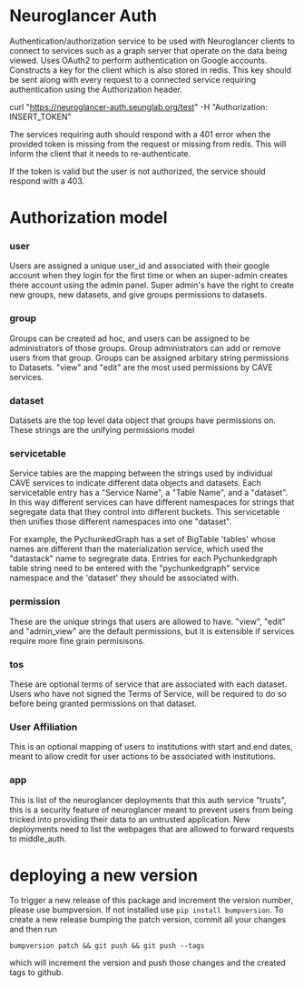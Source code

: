 # Neuroglancer Auth

Authentication/authorization service to be used with Neuroglancer clients to connect to services such as a graph server that operate on the data being viewed. Uses OAuth2 to perform authentication on Google accounts. Constructs a key for the client which is also stored in redis. This key should be sent along with every request to a connected service requiring authentication using the Authorization header. 


curl "https://neuroglancer-auth.seunglab.org/test" -H "Authorization: INSERT_TOKEN"


The services requiring auth should respond with a 401 error when the provided token is missing from the request or missing from redis. This will inform the client that it needs to re-authenticate.

If the token is valid but the user is not authorized, the service should respond with a 403.
# Authorization model

### user
Users are assigned a unique user_id and associated with their google account when they login for the first time or when an super-admin creates there account using the admin panel. Super admin's have the right to create new groups, new datasets, and give groups permissions to datasets.

### group
Groups can be created ad hoc, and users can be assigned to be administrators of those groups.  Group administrators can add or remove users from that group.  Groups can be assigned arbitary string permissions to Datasets.  "view" and "edit" are the most used permissions by CAVE services. 

### dataset
Datasets are the top level data object that groups have permissions on. These strings are the unifying permissions model

### servicetable
Service tables are the mapping between the strings used by individual CAVE services to indicate different data objects and datasets.
Each servicetable entry has a "Service Name",  a "Table Name", and a "dataset".  In this way different services can have different namespaces for strings that segregate data that they control into different buckets.  This servicetable then unifies those different namespaces into one "dataset".

For example, the PychunkedGraph has a set of BigTable 'tables' whose names are different than the materialization service, which used the "datastack" name to segregrate data.  Entries for each Pychunkedgraph table string need to be entered with the "pychunkedgraph" service namespace and the 'dataset' they should be associated with.  

### permission
These are the unique strings that users are allowed to have.  "view", "edit" and "admin_view" are the default permissions, but it is extensible if services require more fine grain permisisons. 

### tos
These are optional terms of service that are associated with each dataset.  Users who have not signed the Terms of Service, will be required to do so before being granted permissions on that dataset. 

### User Affiliation
This is an optional mapping of users to institutions with start and end dates, meant to allow credit for user actions to be associated with institutions.

### app
This is list of the neuroglancer deployments that this auth service "trusts", this is a security feature of neuroglancer meant to prevent users from being tricked into providing their data to an untrusted application.  New deployments need to list the webpages that are allowed to forward requests to middle_auth. 




# deploying a new version
To trigger a new release of this package and increment the version number, please use bumpversion.  If not installed use `pip install bumpversion`.
To create a new release bumping the patch version, commit all your changes and then run
```
bumpversion patch && git push && git push --tags
```
which will increment the version and push those changes and the created tags to github.

